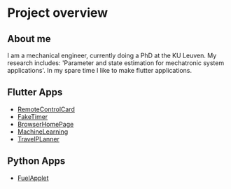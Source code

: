 # Project overview

## About me
I am a mechanical engineer, currently doing a PhD at the KU Leuven. My research includes: 'Parameter and state estimation for mechatronic system applications'.
In my spare time I like to make flutter applications.

## Flutter Apps
- [RemoteControlCard](https://smeetsv10.github.io/RemoteControlCard/)
- [FakeTimer](https://smeetsv10.github.io/FakeTimerWebApp/)
- [BrowserHomePage](https://github.com/Smeetsv10/BrowserHomepage)
- [MachineLearning](https://smeetsv10.github.io/FlutterML/)
- [TravelPLanner](https://smeetsv10.github.io/travel-planner-project/)
## Python Apps
- [FuelApplet]([https://](https://external.ink?to=)github.com/Smeetsv10/FuelApplet)


